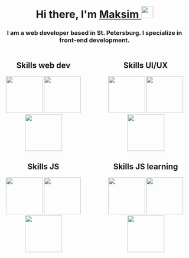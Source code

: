 <!DOCTYPE html>
<html>
	<head>
		<meta charset="UTF-8" />
	</head>
	<body>
		<h1 align="center">
			Hi there, I'm
			<a
				href="https://https://t.me/jkdlon"
				target="_blank"
				>Maksim
			</a>
			<img
				src="https://github.com/blackcater/blackcater/raw/main/images/Hi.gif"
				height="32" alt=""/>
		</h1>
		<h3 align="center">
			I am a web developer based in St. Petersburg. I specialize in front-end
			development.
		</h3>
		<div style="display: flex; justify-content: center; gap:50px">
			<div>
				<h2 align="center">Skills web dev</h2>
				<div align="center">
					<img
						width="100px"
						src="https://user-images.githubusercontent.com/25181517/192158954-f88b5814-d510-4564-b285-dff7d6400dad.png"
						alt="" />
					<img
						width="100px"
						src="https://user-images.githubusercontent.com/25181517/183898674-75a4a1b1-f960-4ea9-abcb-637170a00a75.png"
						alt="" />
					<img
						width="100px"
						src="https://user-images.githubusercontent.com/25181517/192158956-48192682-23d5-4bfc-9dfb-6511ade346bc.png"
						alt="" />
				</div>
			</div>
			<div>
				<h2 align="center">Skills UI/UX</h2>
				<div align="center">
					<img
						width="100px"
						src="https://user-images.githubusercontent.com/25181517/189715289-df3ee512-6eca-463f-a0f4-c10d94a06b2f.png"
						alt="" />
					<img
						width="100px"
						src="https://user-images.githubusercontent.com/25181517/189716630-fe6c084c-6c66-43af-aa49-64c8aea4a5c2.png"
						alt="" />
					<img
						width="100px"
						src="https://user-images.githubusercontent.com/25181517/192158956-48192682-23d5-4bfc-9dfb-6511ade346bc.png"
						alt="" />
				</div>
			</div>
		</div>
		<div style="display: flex; gap: 50px; justify-content: center;">
			<div>
				<h2 align="center">Skills JS</h2>
				<div align="center">
					<img
						width="100px"
						src="https://user-images.githubusercontent.com/25181517/117447155-6a868a00-af3d-11eb-9cfe-245df15c9f3f.png"
						alt="" />
					<img
						width="100px"
						src="https://user-images.githubusercontent.com/25181517/183897015-94a058a6-b86e-4e42-a37f-bf92061753e5.png"
						alt="" />
					<img
						width="100px"
						src="https://user-images.githubusercontent.com/25181517/121401671-49102800-c959-11eb-9f6f-74d49a5e1774.png"
						alt="" />
				</div>
			</div>
      <div>
				<h2 align="center">Skills JS learning</h2>
				<div align="center">
					<img
						width="100px"
						src="https://user-images.githubusercontent.com/25181517/183568594-85e280a7-0d7e-4d1a-9028-c8c2209e073c.png"
						alt="" />
					<img
						width="100px"
						src="https://user-images.githubusercontent.com/25181517/183859966-a3462d8d-1bc7-4880-b353-e2cbed900ed6.png"
						alt="" />
					<img
						width="100px"
						src="https://user-images.githubusercontent.com/25181517/182884177-d48a8579-2cd0-447a-b9a6-ffc7cb02560e.png"
						alt="" />
				</div>
			</div>
		</div>

		
</html>
